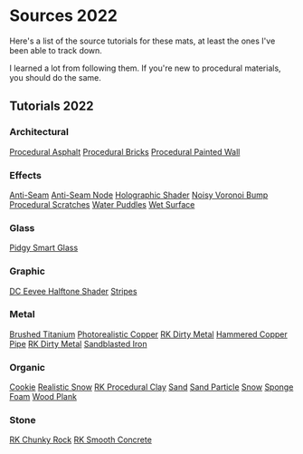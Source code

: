 # Sources 2022

Here's a list of the source tutorials for these mats, at least the ones I've been able to track down.

I learned a lot from following them. If you're new to procedural materials, you should do the same.

## Tutorials 2022

### Architectural

[Procedural Asphalt]()
[Procedural Bricks](https://www.instagram.com/reel/CZQ_7CBr0Hf/)
[Procedural Painted Wall]()

### Effects

[Anti-Seam]()
[Anti-Seam Node]()
[Holographic Shader](https://www.youtube.com/watch?v=0Kpx21jcte0)
[Noisy Voronoi Bump]()
[Procedural Scratches](https://www.youtube.com/watch?v=cnjtFfz5OLg)
[Water Puddles]()
[Wet Surface]()

### Glass

[Pidgy Smart Glass]()

### Graphic

[DC Eevee Halftone Shader](https://www.youtube.com/watch?v=dRP1DqShceM)
[Stripes]()

### Metal

[Brushed Titanium](https://www.youtube.com/watch?v=ofeFJFCq1OE)
[Photorealistic Copper](https://www.youtube.com/watch?v=KqM0LTO70RE)
[RK Dirty Metal](https://www.youtube.com/watch?v=uqfcV56SHMc)
[Hammered Copper](https://www.youtube.com/watch?v=ofeFJFCq1OE)
[Pipe](https://www.youtube.com/watch?v=m2KPMqDI7bg&t=77s)
[RK Dirty Metal](https://www.youtube.com/watch?v=MjM16FUMOKM)
[Sandblasted Iron](https://www.youtube.com/watch?v=ofeFJFCq1OE)

### Organic

[Cookie](https://www.youtube.com/watch?v=VNluiXnmi-8)
[Realistic Snow](https://www.youtube.com/watch?v=fcDFntILn0M&t=15s)
[RK Procedural Clay](https://www.youtube.com/watch?v=eYw5sbF5bhU)
[Sand](https://www.youtube.com/watch?v=MjM16FUMOKM)
[Sand Particle](https://www.youtube.com/watch?v=MjM16FUMOKM)
[Snow]()
[Sponge Foam](https://www.youtube.com/watch?v=m2KPMqDI7bg&t=77s)
[Wood Plank](https://www.youtube.com/watch?v=CHxelgYdBaI&t=46s)

### Stone

[RK Chunky Rock](https://www.youtube.com/watch?v=xWT_7jUTW4Q)
[RK Smooth Concrete](https://www.youtube.com/watch?v=uCyUt1Jaufk)
